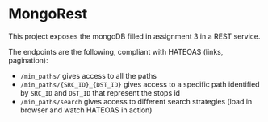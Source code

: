 # MongoRest

This project exposes the mongoDB filled in assignment 3 in a REST service.

The endpoints are the following, compliant with HATEOAS (links, pagination):

- `/min_paths/` gives access to all the paths
- `/min_paths/{SRC_ID}_{DST_ID}` gives access to a specific path identified by `SRC_ID` and `DST_ID` that represent the stops id
- `/min_paths/search` gives access to different search strategies (load in browser and watch HATEOAS in action)